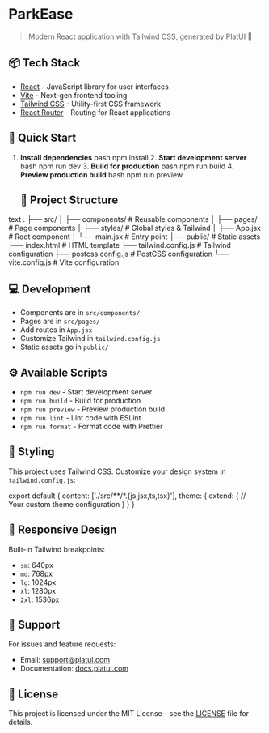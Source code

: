 # ParkEase

> Modern React application with Tailwind CSS, generated by PlatUI 🚀

## 📦 Tech Stack

- [React](https://react.dev/) - JavaScript library for user interfaces
- [Vite](https://vitejs.dev/) - Next-gen frontend tooling
- [Tailwind CSS](https://tailwindcss.com/) - Utility-first CSS framework
- [React Router](https://reactrouter.com/) - Routing for React applications

## 🚀 Quick Start

1. **Install dependencies**
   bash
   npm install
   2. **Start development server**
   bash
   npm run dev
   3. **Build for production**
   bash
   npm run build
   4. **Preview production build**
   bash
   npm run preview
   ## 📁 Project Structure

text
.
├── src/
│   ├── components/        # Reusable components
│   ├── pages/            # Page components
│   ├── styles/           # Global styles & Tailwind
│   ├── App.jsx          # Root component
│   └── main.jsx         # Entry point
├── public/              # Static assets
├── index.html          # HTML template
├── tailwind.config.js  # Tailwind configuration
├── postcss.config.js   # PostCSS configuration
└── vite.config.js      # Vite configuration
## 💻 Development

- Components are in `src/components/`
- Pages are in `src/pages/`
- Add routes in `App.jsx`
- Customize Tailwind in `tailwind.config.js`
- Static assets go in `public/`

## ⚙️ Available Scripts

- `npm run dev` - Start development server
- `npm run build` - Build for production
- `npm run preview` - Preview production build
- `npm run lint` - Lint code with ESLint
- `npm run format` - Format code with Prettier

## 🎨 Styling

This project uses Tailwind CSS. Customize your design system in `tailwind.config.js`:

export default {
  content: ['./src/**/*.{js,jsx,ts,tsx}'],
  theme: {
    extend: {
      // Your custom theme configuration
    }
  }
}
## 📱 Responsive Design

Built-in Tailwind breakpoints:
- `sm`: 640px
- `md`: 768px
- `lg`: 1024px
- `xl`: 1280px
- `2xl`: 1536px

## 🤝 Support

For issues and feature requests:
- Email: support@platui.com
- Documentation: [docs.platui.com](https://docs.platui.com)

## 📜 License

This project is licensed under the MIT License - see the [LICENSE](LICENSE) file for details.

